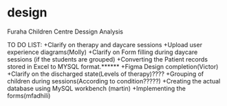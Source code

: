 # design
Furaha Children Centre Dessign Analysis


TO DO LIST:
  +Clarify on therapy and daycare sessions
  +Upload user experience diagrams(Molly)
  +Clarify on Form filling during daycare sessions (if the students are grouped) 
  +Converting the Patient records stored in Excel to MYSQL format.******
  +Figma Design completion(Victor)
  +Clarify on the discharged state(Levels of therapy)????
  +Grouping of children during sessions(According to condition?????)
  +Creating the actual database using MySQL workbench (martin)
  +Implementing the forms(mfadhili)
